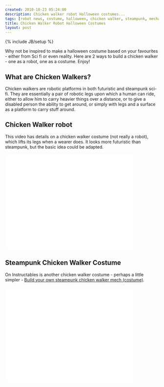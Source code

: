 ```yaml
---
created: 2010-10-23 05:24:00
description: Chicken walker robot Halloween costumes...
tags: [robot news, costume, halloween, chicken walker, steampunk, mecha]
title: Chicken Walker Robot Halloween Costumes
layout: post
---
```

{% include JB/setup %}

Why not be inspired to make a halloween costume based on your favourites - either from Sci fi or even reality. Here are 2 ways to build a chicken walker - one as a robot, one as a costume. Enjoy!

## What are Chicken Walkers?

Chicken walkers are robotic platforms in both futuristic and steampunk sci-fi. They are essentially a pair of robotic legs upon which a human can ride, either to allow him to carry heavier things over a distance, or to give a disabled person the ability to get around, or simply with legs and a surface as a platform to carry stuff around.

## Chicken Walker robot

This video has details on a chicken walker costume (not really a robot), which lifts its legs when a wearer does. It looks more futuristic than steampunk, but the basic idea could be adapted.

<div class="embed-responsive embed-responsive-16by9">
<iframe width="420" height="315" src="//www.youtube.com/embed/bHGtiRo7_gc?rel=0"
 frameborder="0" allowfullscreen="true"></iframe>
</div>

## Steampunk Chicken Walker Costume

On Instructables is another chicken walker costume - perhaps a little simpler -
  [Build your own steampunk chicken walker mech (costume)](http://www.instructables.com/id/Build-your-own-steampunk-chicken-walker-mech/).

<div class="embed-responsive embed-responsive-16by9">
<iframe width="420" height="315" src="//www.youtube.com/embed/CIQuXk8wQOA?rel=0" frameborder="0" allowfullscreen="true"></iframe>
</div>
